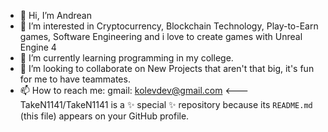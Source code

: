 - 👋 Hi, I’m Andrean
- 👀 I’m interested in Cryptocurrency, Blockchain Technology, Play-to-Earn games, Software Engineering and i love to create games with Unreal Engine 4
- 🌱 I’m currently learning programming in my college.
- 💞️ I’m looking to collaborate on New Projects that aren't that big, it's fun for me to have teammates.
- 📫 How to reach me: gmail: kolevdev@gmail.com <---
TakeN1141/TakeN1141 is a ✨ special ✨ repository because its `README.md` (this file) appears on your GitHub profile.
